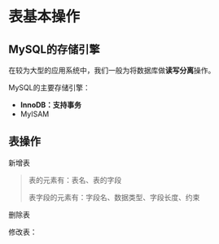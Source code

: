 # 表基本操作

## MySQL的存储引擎

在较为大型的应用系统中，我们一般为将数据库做**读写分离**操作。

MySQL的主要存储引擎：

* **InnoDB：支持事务**
* MyISAM

## 表操作

新增表

> 表的元素有：表名、表的字段
>
> 表字段的元素有：字段名、数据类型、字段长度、约束

删除表

修改表：

